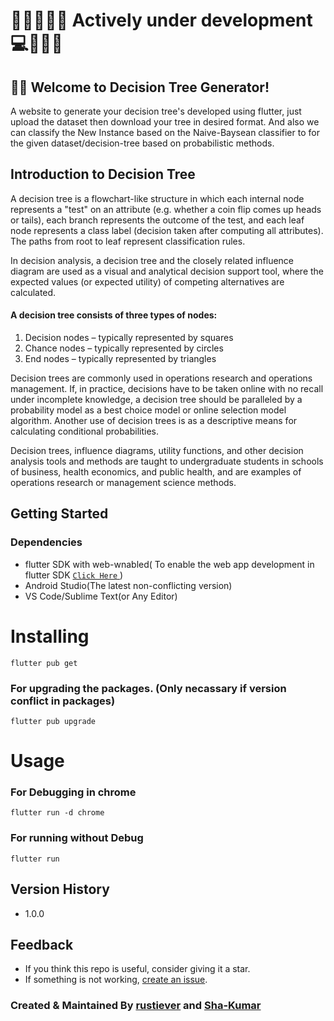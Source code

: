 # 💪🏻👨🏻‍💻 Actively under development 💻🕵🏻‍♂️

## 🙏🏻 Welcome to Decision Tree Generator!

A website to generate your decision tree's developed using flutter, just upload the dataset then download your tree in desired format. And also we can classify the New Instance based on the Naive-Baysean classifier to for the given dataset/decision-tree based on probabilistic methods.

## Introduction to Decision Tree
A decision tree is a flowchart-like structure in which each internal node represents a "test" on an attribute (e.g. whether a coin flip comes up heads or tails), each branch represents the outcome of the test, and each leaf node represents a class label (decision taken after computing all attributes). The paths from root to leaf represent classification rules.

In decision analysis, a decision tree and the closely related influence diagram are used as a visual and analytical decision support tool, where the expected values (or expected utility) of competing alternatives are calculated.

#### A decision tree consists of three types of nodes:
1. Decision nodes – typically represented by squares
1. Chance nodes – typically represented by circles
1. End nodes – typically represented by triangles

Decision trees are commonly used in operations research and operations management. If, in practice, decisions have to be taken online with no recall under incomplete knowledge, a decision tree should be paralleled by a probability model as a best choice model or online selection model algorithm. Another use of decision trees is as a descriptive means for calculating conditional probabilities.

Decision trees, influence diagrams, utility functions, and other decision analysis tools and methods are taught to undergraduate students in schools of business, health economics, and public health, and are examples of operations research or management science methods.

## Getting Started

### Dependencies

- flutter SDK with web-wnabled( To enable the web app development in flutter SDK  [  ```Click Here```  ](https://flutter.dev/docs/get-started/web) )
- Android Studio(The latest non-conflicting version)
- VS Code/Sublime Text(or Any Editor) 

# Installing

```
flutter pub get
```

### For upgrading the packages. (Only necassary if version conflict in packages)
```
flutter pub upgrade
```

# Usage

### For Debugging in chrome

```
flutter run -d chrome
```
### For running without Debug

```
flutter run
```


## Version History

- 1.0.0



## Feedback

- If you think this repo is useful, consider giving it a star.
- If something is not working, [create an issue](https://github.com/Sha-Kumar/Decision_Tree_Generator/issues/new).

### Created & Maintained By [rustiever](https://github.com/rustiever) and [Sha-Kumar](https://github.com/Sha-Kumar)
